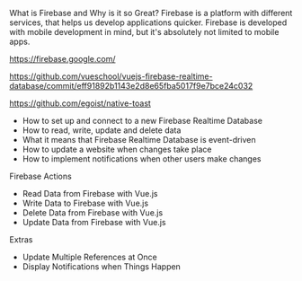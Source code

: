What is Firebase and Why is it so Great?
Firebase is a platform with different services, that helps us develop applications quicker. Firebase is developed with mobile development in mind, but it's absolutely not limited to mobile apps.

https://firebase.google.com/

https://github.com/vueschool/vuejs-firebase-realtime-database/commit/eff91892b1143e2d8e65fba5017f9e7bce24c032

https://github.com/egoist/native-toast


* How to set up and connect to a new Firebase Realtime Database
* How to read, write, update and delete data
* What it means that Firebase Realtime Database is event-driven
* How to update a website when changes take place
* How to implement notifications when other users make changes


Firebase Actions

- Read Data from Firebase with Vue.js
- Write Data to Firebase with Vue.js
- Delete Data from Firebase with Vue.js
- Update Data from Firebase with Vue.js

Extras

- Update Multiple References at Once
- Display Notifications when Things Happen

